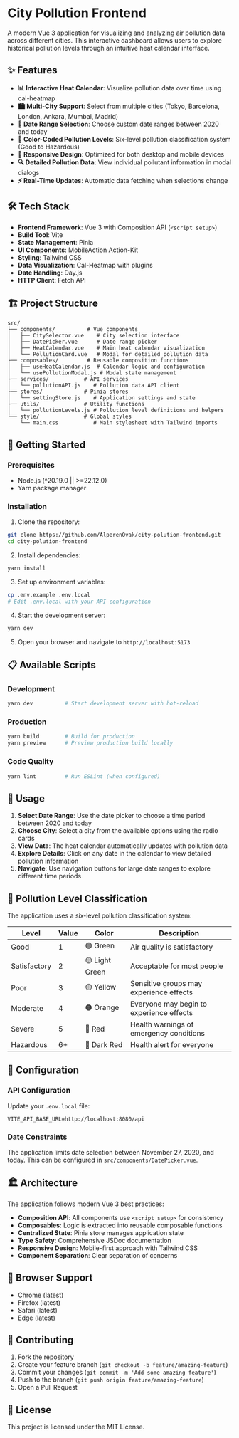 # City Pollution Frontend

A modern Vue 3 application for visualizing and analyzing air pollution data across different cities. This interactive dashboard allows users to explore historical pollution levels through an intuitive heat calendar interface.

## ✨ Features

- **📊 Interactive Heat Calendar**: Visualize pollution data over time using cal-heatmap
- **🏙️ Multi-City Support**: Select from multiple cities (Tokyo, Barcelona, London, Ankara, Mumbai, Madrid)
- **📅 Date Range Selection**: Choose custom date ranges between 2020 and today
- **🎨 Color-Coded Pollution Levels**: Six-level pollution classification system (Good to Hazardous)
- **📱 Responsive Design**: Optimized for both desktop and mobile devices
- **🔍 Detailed Pollution Data**: View individual pollutant information in modal dialogs
- **⚡ Real-Time Updates**: Automatic data fetching when selections change

## 🛠️ Tech Stack

- **Frontend Framework**: Vue 3 with Composition API (`<script setup>`)
- **Build Tool**: Vite
- **State Management**: Pinia
- **UI Components**: MobileAction Action-Kit
- **Styling**: Tailwind CSS
- **Data Visualization**: Cal-Heatmap with plugins
- **Date Handling**: Day.js
- **HTTP Client**: Fetch API

## 🏗️ Project Structure

```
src/
├── components/          # Vue components
│   ├── CitySelector.vue    # City selection interface
│   ├── DatePicker.vue      # Date range picker
│   ├── HeatCalendar.vue    # Main heat calendar visualization
│   └── PollutionCard.vue   # Modal for detailed pollution data
├── composables/         # Reusable composition functions
│   ├── useHeatCalendar.js  # Calendar logic and configuration
│   └── usePollutionModal.js # Modal state management
├── services/           # API services
│   └── pollutionAPI.js    # Pollution data API client
├── stores/             # Pinia stores
│   └── settingStore.js    # Application settings and state
├── utils/              # Utility functions
│   └── pollutionLevels.js # Pollution level definitions and helpers
└── style/              # Global styles
    └── main.css           # Main stylesheet with Tailwind imports
```

## 🚀 Getting Started

### Prerequisites

- Node.js (^20.19.0 || >=22.12.0)
- Yarn package manager

### Installation

1. Clone the repository:
```sh
git clone https://github.com/AlperenOvak/city-polution-frontend.git
cd city-polution-frontend
```

2. Install dependencies:
```sh
yarn install
```

3. Set up environment variables:
```sh
cp .env.example .env.local
# Edit .env.local with your API configuration
```

4. Start the development server:
```sh
yarn dev
```

5. Open your browser and navigate to `http://localhost:5173`

## 📋 Available Scripts

### Development
```sh
yarn dev          # Start development server with hot-reload
```

### Production
```sh
yarn build        # Build for production
yarn preview      # Preview production build locally
```

### Code Quality
```sh
yarn lint         # Run ESLint (when configured)
```

## 🎯 Usage

1. **Select Date Range**: Use the date picker to choose a time period between 2020 and today
2. **Choose City**: Select a city from the available options using the radio cards
3. **View Data**: The heat calendar automatically updates with pollution data
4. **Explore Details**: Click on any date in the calendar to view detailed pollution information
5. **Navigate**: Use navigation buttons for large date ranges to explore different time periods

## 🌈 Pollution Level Classification

The application uses a six-level pollution classification system:

| Level | Value | Color | Description |
|-------|-------|-------|-------------|
| Good | 1 | 🟢 Green | Air quality is satisfactory |
| Satisfactory | 2 | 🟡 Light Green | Acceptable for most people |
| Poor | 3 | 🟡 Yellow | Sensitive groups may experience effects |
| Moderate | 4 | 🟠 Orange | Everyone may begin to experience effects |
| Severe | 5 | 🔴 Red | Health warnings of emergency conditions |
| Hazardous | 6+ | 🔴 Dark Red | Health alert for everyone |

## 🔧 Configuration

### API Configuration

Update your `.env.local` file:

```env
VITE_API_BASE_URL=http://localhost:8080/api
```

### Date Constraints

The application limits date selection between November 27, 2020, and today. This can be configured in `src/components/DatePicker.vue`.

## 🏛️ Architecture

The application follows modern Vue 3 best practices:

- **Composition API**: All components use `<script setup>` for consistency
- **Composables**: Logic is extracted into reusable composable functions
- **Centralized State**: Pinia store manages application state
- **Type Safety**: Comprehensive JSDoc documentation
- **Responsive Design**: Mobile-first approach with Tailwind CSS
- **Component Separation**: Clear separation of concerns

## 📱 Browser Support

- Chrome (latest)
- Firefox (latest)
- Safari (latest)
- Edge (latest)

## 🤝 Contributing

1. Fork the repository
2. Create your feature branch (`git checkout -b feature/amazing-feature`)
3. Commit your changes (`git commit -m 'Add some amazing feature'`)
4. Push to the branch (`git push origin feature/amazing-feature`)
5. Open a Pull Request

## 📄 License

This project is licensed under the MIT License.
